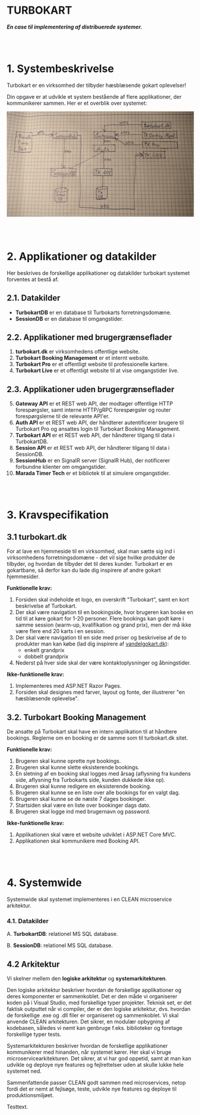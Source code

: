 # TURBOKART
***En case til implementering af distribuerede systemer.***

<br><br>

# 1. Systembeskrivelse
Turbokart er en virksomhed der tilbyder hæsblæsende gokart oplevelser!

Din opgave er at udvikle et system bestående af flere applikationer, der kommunikerer sammen. Her er et overblik over systemet:

![Turbokart systemet](TK-system.jpg)

<br><br>

# 2. Applikationer og datakilder
Her beskrives de forskellige applikationer og datakilder turbokart systemet forventes at bestå af.
## 2.1. Datakilder
* **TurbokartDB** er en database til Turbokarts forretningsdomæne.
* **SessionDB** er en database til omgangstider.

## 2.2. Applikationer med brugergrænseflader
1. **turbokart.dk** er virksomhedens offentlige website.
2. **Turbokart Booking Management** er et internt website.
3. **Turbokart Pro** er et offentligt website til professionelle kartere.
4. **Turbokart Live** er et offentligt website til at vise omgangstider live.

## 2.3. Applikationer uden brugergrænseflader
5. **Gateway API** er et REST web API, der modtager offentlige HTTP forespørgsler, samt interne HTTP/gRPC forespørgsler og router forespørgslerne til de relevante API'er.
6. **Auth API** er et REST web API, der håndterer autentificerer brugere til Turbokart Pro og ansattes login til Turbokart Booking Management.
7. **Turbokart API** er et REST web API, der håndterer tilgang til data i TurbokartDB.
8. **Session API** er et REST web API, der håndterer tilgang til data i SessionDB.
9. **SessionHub** er en SignalR server (SignalR Hub), der notificerer forbundne klienter om omgangstider.
10. **Marada Timer Tech** er et bibliotek til at simulere omgangstider.

<br><br>

# 3. Kravspecifikation

## 3.1 turbokart.dk
For at lave en hjemmeside til en virksomhed, skal man sætte sig ind i virksomhedens forretningsdomæne - det vil sige hvilke produkter de tilbyder, og hvordan de tilbyder det til deres kunder. Turbokart er en gokartbane, så derfor kan du lade dig inspirere af andre gokart hjemmesider.

**Funktionelle krav:**
1. Forsiden skal indeholde et logo, en overskrift "Turbokart", samt en kort beskrivelse af Turbokart.
2. Der skal være navigation til en bookingside, hvor brugeren kan booke en tid til at køre gokart for 1-20 personer. Flere bookings kan godt køre i samme session (warm-up, kvalifikation og grand prix), men der må ikke være flere end 20 karts i en session.
3. Der skal være navigation til en side med priser og beskrivelse af de to produkter man kan købe (lad dig inspirere af [vandelgokart.dk](https://vandelgokart.dk/)): 
    * enkelt grandprix
    * dobbelt grandprix
4. Nederst på hver side skal der være kontaktoplysninger og åbningstider.

**Ikke-funktionelle krav:**
1. Implementeres med ASP.NET Razor Pages.
2. Forsiden skal designes med farver, layout og fonte, der illustrerer "en hæsblæsende oplevelse".


## 3.2. Turbokart Booking Management
De ansatte på Turbokart skal have en intern applikation til at håndtere bookings. Reglerne om en booking er de samme som til turbokart.dk sitet.

**Funktionelle krav:**
1. Brugeren skal kunne oprette nye bookings.
2. Brugeren skal kunne slette eksisterende bookings.
3. En sletning af en booking skal logges med årsag (aflysning fra kundens side, aflysning fra Turbokarts side, kunden dukkede ikke op).
4. Brugeren skal kunne redigere en eksisterende booking.
5. Brugeren skal kunne se en liste over alle bookings for en valgt dag.
6. Brugeren skal kunne se de næste 7 dages bookinger.
7. Startsiden skal være en liste over bookinger dags dato.
8. Brugeren skal logge ind med brugernavn og password.

**Ikke-funktionelle krav:**
1. Applikationen skal være et website udviklet i ASP.NET Core MVC.
2. Applikationen skal kommunikere med Booking API.

<br><br>

# 4. Systemwide
Systemwide skal systemet implementeres i en CLEAN microservice arkitektur.

### 4.1. Datakilder

A. **TurbokartDB**: relationel MS SQL database.

B. **SessionDB**: relationel MS SQL database.


## 4.2 Arkitektur 
Vi skelner mellem den **logiske arkitektur** og **systemarkitekturen**. 

Den logiske arkitektur beskriver hvordan de forskellige applikationer og deres komponenter er sammenkoblet. Det er den måde vi organiserer koden på i Visual Studio, med forskellige typer projekter. Teknisk set, er det faktisk outputtet når vi compiler, der er den logiske arkitektur, dvs. hvordan de forskellige .exe og .dll filer er organiseret og sammenkoblet. Vi skal anvende CLEAN arkitekturen. Det sikrer, en modulær opbygning af kodebasen, således vi nemt kan genbruge f.eks. biblioteker og foretage forskellige typer tests.

Systemarkitekturen beskriver hvordan de forskellige applikationer kommunikerer med hinanden, når systemet kører. Her skal vi bruge microservicearkitekturen. Det sikrer, at vi har god oppetid, samt at man kan udvikle og deploye nye features og fejlrettelser uden at skulle lukke hele systemet ned.

Sammenfattende passer CLEAN godt sammen med microservices, netop fordi det er nemt at fejlsøge, teste, udvikle nye features og deploye til produktionsmiljøet.

Testtext.